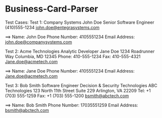 # Business-Card-Parser






Test Cases:
Test 1:
Company Systems
John Doe
Senior Software Engineer
(410)555-1234
john.doe@entegrasystems.com

==>
Name: John Doe
Phone Number: 4105551234
Email Address: john.doe@companysystems.com


Test 2:
Acme Technologies
Analytic Developer
Jane Doe
1234 Roadrunner Way
Columbia, MD 12345
Phone: 410-555-1234
Fax: 410-555-4321
Jane.doe@acmetech.com

==>
Name: Jane Doe
Phone Number: 4105551234
Email Address: Jane.doe@acmetech.com

Test 3: 
Bob Smith
Software Engineer
Decision & Security Technologies
ABC Technologies
123 North 11th Street
Suite 229
Arlington, VA 22209
Tel: +1 (703) 555-1259
Fax: +1 (703) 555-1200
bsmith@abctech.com

==>
Name: Bob Smith
Phone Number: 17035551259
Email Address: bsmith@abctech.com

